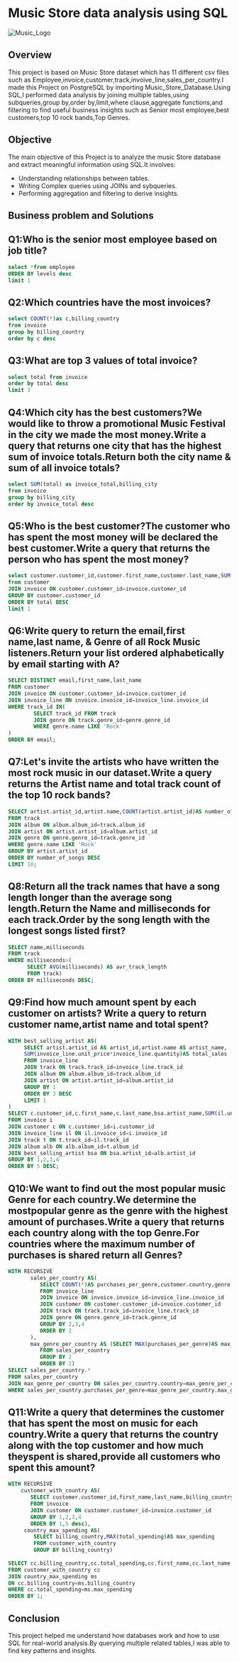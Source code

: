 # Music Store data analysis using SQL
![Music_Logo](https://github.com/prachisharma52833-art/Music_store_sql_project/blob/main/Music_logo.png)  

## Overview

This project is based on Music Store dataset which has 11 different csv files such as Employee,invoice,customer,track,invoive_line,sales_per_country.I made this Project on PostgreSQL by importing Music_Store_Database.Using SQL,I performed data analysis by joining multiple tables,using subqueries,group by,order by,limit,where clause,aggregate functions,and filtering to find useful business insights such as Senior most employee,best customers,top 10 rock bands,Top Genres.

## Objective

The main objective of this Project is to analyze the music Store database and extract meaningful information using SQL.It involves:

* Understanding relationships between tables.
* Writing Complex queries using JOINs and sybqueries.
* Performing aggregation and filtering to derive insights.

 ## Business problem and Solutions

 
## Q1:Who is the senior most employee based on job title?

```sql
select *from employee
ORDER BY levels desc
limit 1
```

## Q2:Which countries have the most invoices?

```sql
select COUNT(*)as c,billing_country
from invoice
group by billing_country
order by c desc
```

## Q3:What are top 3 values of total invoice?

```sql
select total from invoice
order by total desc
limit 3
```

## Q4:Which city has the best customers?We would like to throw a promotional Music Festival in the city we made the most money.Write a query that returns one city that has the highest sum of invoice totals.Return both the city name & sum of all invoice totals?

```sql
select SUM(total) as invoice_total,billing_city
from invoice
group by billing_city
order by invoice_total desc
```

## Q5:Who is the best customer?The customer who has spent the most money will be declared the best customer.Write a query that returns the person who has spent the most money?

```sql
select customer.customer_id,customer.first_name,customer.last_name,SUM(invoice.total) as total
from customer
JOIN invoice ON customer.customer_id=invoice.customer_id
GROUP BY customer.customer_id
ORDER BY total DESC
limit 1
```

## Q6:Write query to return the email,first name,last name, & Genre of all Rock Music listeners.Return your list ordered alphabetically by email starting with A?

```sql
SELECT DISTINCT email,first_name,last_name
FROM customer
JOIN invoice ON customer.customer_id=invoice.customer_id
JOIN invoice_line ON invoice.invoice_id=invoice_line.invoice_id
WHERE track_id IN(
        SELECT track_id FROM track
		JOIN genre ON track.genre_id=genre.genre_id
		WHERE genre.name LIKE 'Rock'
)
ORDER BY email;
```

## Q7:Let's invite the artists who have written the most rock music in our dataset.Write a query returns the Artist name and total track count of the top 10 rock bands?

```sql
SELECT artist.artist_id,artist.name,COUNT(artist.artist_id)AS number_of_songs
FROM track
JOIN album ON album.album_id=track.album_id
JOIN artist ON artist.artist_id=album.artist_id
JOIN genre ON genre.genre_id=track.genre_id
WHERE genre.name LIKE 'Rock'
GROUP BY artist.artist_id
ORDER BY number_of_songs DESC
LIMIT 10;
```

## Q8:Return all the track names that have a song length longer than the average song length.Return the Name and milliseconds for each track.Order by the song length with the longest songs listed first?

```sql
SELECT name,milliseconds
FROM track
WHERE milliseconds>(
      SELECT AVG(milliseconds) AS avr_track_length
	  FROM track)
ORDER BY milliseconds DESC;
```

## Q9:Find how much amount spent by each customer on artists? Write a query to return customer name,artist name and total spent?

```sql
WITH best_selling_artist AS(
     SELECT artist.artist_id AS artist_id,artist.name AS artist_name,
	 SUM(invoice_line.unit_price*invoice_line.quantity)AS total_sales
	 FROM invoice_line
	 JOIN track ON track.track_id=invoice_line.track_id
	 JOIN album ON album.album_id=track.album_id
	 JOIN artist ON artist.artist_id=album.artist_id
	 GROUP BY 1
	 ORDER BY 3 DESC
	 LIMIT 1
)
SELECT c.customer_id,c.first_name,c.last_name,bsa.artist_name,SUM(il.unit_price*il.quantity)AS amount_spent
FROM invoice i
JOIN customer c ON c.customer_id=i.customer_id
JOIN invoice_line il ON il.invoice_id=i.invoice_id
JOIN track t ON t.track_id=il.track_id
JOIN album alb ON alb.album_id=t.album_id
JOIN best_selling_artist bsa ON bsa.artist_id=alb.artist_id
GROUP BY 1,2,3,4
ORDER BY 5 DESC;
```

## Q10:We want to find out the most popular music Genre for each country.We determine the mostpopular genre as the genre with the highest amount of purchases.Write a query that returns each country along with the top Genre.For countries where the maximum number of purchases is shared return all Genres?

```sql
WITH RECURSIVE
       sales_per_country AS(
          SELECT COUNT(*)AS purchases_per_genre,customer.country,genre.name,genre.genre_id
		  FROM invoice_line
		  JOIN invoice ON invoice.invoice_id=invoice_line.invoice_id
		  JOIN customer ON customer.customer_id=invoice.customer_id
		  JOIN track ON track.track_id=invoice_line.track_id
		  JOIN genre ON genre.genre_id=track.genre_id
		  GROUP BY 2,3,4
		  ORDER BY 2
	   ),
	   max_genre_per_country AS (SELECT MAX(purchases_per_genre)AS max_genre_number,country
	      FROM sales_per_country
		  GROUP BY 2
		  ORDER BY 2)
SELECT sales_per_country.*
FROM sales_per_country
JOIN max_genre_per_country ON sales_per_country.country=max_genre_per_country.country
WHERE sales_per_country.purchases_per_genre=max_genre_per_country.max_genre_number
```


## Q11:Write a query that determines the customer that has spent the most on music for each country.Write a query that returns the country along with the top customer and how much theyspent is shared,provide all customers who spent this amount?

```sql
WITH RECURSIVE
    customer_with_country AS(
       SELECT customer.customer_id,first_name,last_name,billing_country,SUM(total)AS total_spending
	   FROM invoice
	   JOIN customer ON customer.customer_id=invoice.customer_id
	   GROUP BY 1,2,3,4
	   ORDER BY 1,5 desc),
	 country_max_spending AS(
        SELECT billing_country,MAX(total_spending)AS max_spending
		FROM customer_with_country
		GROUP BY billing_country)
		
SELECT cc.billing_country,cc.total_spending,cc.first_name,cc.last_name
FROM customer_with_country cc
JOIN country_max_spending ms
ON cc.billing_country=ms.billing_country
WHERE cc.total_spending=ms.max_spending
ORDER BY 1;
```

## Conclusion

This project helped me understand how databases work and how to use SQL for real-world analysis.By querying multiple related tables,I was able to find key patterns and insights.

